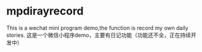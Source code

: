 # mpdirayrecord
This is a wechat mini program demo,the function is record my own daily stories.
这是一个微信小程序demo，主要有日记功能（功能还不全，正在持续开发中）
